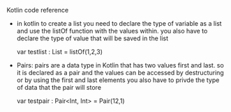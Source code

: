 Kotlin code reference

- in kotlin to create a list you need to declare the type of variable as a list and use the listOf function with the values within. you also have to declare the type of value that will be saved in the list
  
  var testlist : List<Int> = listOf(1,2,3)

- Pairs: pairs are a data type in Kotlin that has two values first and last. so it is declared as a pair and the values can be accessed by destructuring or by using the first and last elements
  you also have to privde the type of data that the pair will store

  var testpair : Pair<Int, Int> = Pair(12,1)

